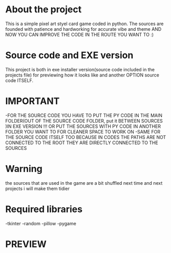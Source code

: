 # About the project
This is a simple pixel art styel card game coded in python.
The sources are founded with patience and hardworking for accurate vibe and theme
AND NOW YOU CAN IMPROVE THE CODE IN THE ROUTE YOU WANT TO :)

# Source code and EXE version
This project is both in exe installer version(source code included in the projects file) for previewing how it looks like and another  OPTION  source code ITSELF.

# IMPORTANT
-FOR THE SOURCE CODE YOU HAVE TO PUT THE PY CODE IN THE MAIN FOLDER(OUT OF THE SOURCE CODE FOLDER, put it BETWEEN SOURCES )IN EXE VERSION !!!
OR PUT THE SOURCES WITH PY CODE IN ANOTHER FOLDER YOU WANT TO FOR CLEANER SPACE TO WORK ON
-SAME FOR THE SOURCE CODE ITSELF TOO BECAUSE IN CODES THE PATHS ARE NOT CONNECTED TO THE ROOT THEY ARE DIRECTLY CONNECTED TO THE SOURCES

# Warning
the sources that are used in the game are a bit shuffled next time and next projects i will make them tidier

# Required libraries
-tkinter
-random
-pillow
-pygame

# PREVIEW
